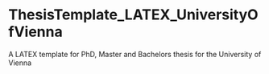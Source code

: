 # ThesisTemplate_LATEX_UniversityOfVienna
A LATEX template for PhD, Master and Bachelors thesis for the University of Vienna
